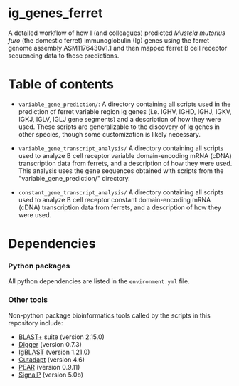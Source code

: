 # ig_genes_ferret
A detailed workflow of how I (and colleagues) predicted _Mustela mutorius furo_ (the domestic ferret) immunoglobulin (Ig) genes using the ferret genome assembly ASM1176430v1.1 and then mapped ferret B cell receptor sequencing data to those predictions.

# Table of contents
- `variable_gene_prediction/`: A directory containing all scripts used in the prediction of ferret variable region Ig genes (i.e. IGHV, IGHD, IGHJ, IGKV, IGKJ, IGLV, IGLJ gene segments) and a description of how they were used. These scripts are generalizable to the discovery of Ig genes in other species, though some customization is likely necessary.
  
- `variable_gene_transcript_analysis/` A directory containing all scripts used to analyze B cell receptor variable domain-encoding mRNA (cDNA) transcription data from ferrets, and a description of how they were used. This analysis uses the gene sequences obtained with scripts from the "variable_gene_prediction/" directory.
  
- `constant_gene_transcript_analysis/` A directory containing all scripts used to analyze B cell receptor constant domain-encoding mRNA (cDNA) transcription data from ferrets, and a description of how they were used.

# Dependencies

### Python packages
All python dependencies are listed in the `environment.yml` file.

### Other tools
Non-python package bioinformatics tools called by the scripts in this repository include:
- [BLAST+](https://blast.ncbi.nlm.nih.gov/doc/blast-help/downloadblastdata.html#blast-executables) suite (version 2.15.0)
- [Digger](https://williamdlees.github.io/digger/_build/html/index.html) (version 0.7.3)
- [IgBLAST](https://ncbi.github.io/igblast/) (version 1.21.0)
- [Cutadapt](https://cutadapt.readthedocs.io/en/stable/) (version 4.6)
- [PEAR](https://github.com/tseemann/PEAR) (version 0.9.11)
- [SignalP](https://services.healthtech.dtu.dk/services/SignalP-5.0/) (version 5.0b)
